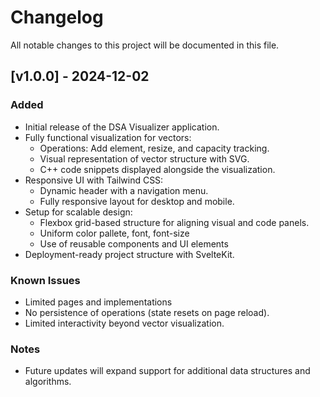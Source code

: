 # Changelog
All notable changes to this project will be documented in this file.

## [v1.0.0] - 2024-12-02
### Added
- Initial release of the DSA Visualizer application.
- Fully functional visualization for vectors:
  - Operations: Add element, resize, and capacity tracking.
  - Visual representation of vector structure with SVG.
  - C++ code snippets displayed alongside the visualization.
- Responsive UI with Tailwind CSS:
  - Dynamic header with a navigation menu.
  - Fully responsive layout for desktop and mobile.
- Setup for scalable design:
  - Flexbox grid-based structure for aligning visual and code panels.
  - Uniform color pallete, font, font-size
  - Use of reusable components and UI elements
- Deployment-ready project structure with SvelteKit.

### Known Issues
- Limited pages and implementations
- No persistence of operations (state resets on page reload).
- Limited interactivity beyond vector visualization.

### Notes
- Future updates will expand support for additional data structures and algorithms.
